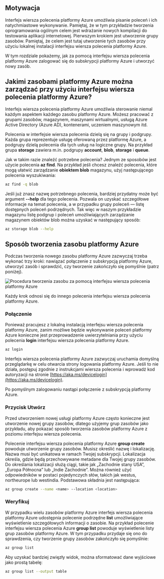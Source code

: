 ## <a name="motivation"></a>Motywacja
Interfejs wiersza polecenia platformy Azure umożliwia pisanie poleceń i ich natychmiastowe wykonywanie. Pamiętaj, że w tym przykładzie tworzenia oprogramowania ogólnym celem jest wdrażanie nowych kompilacji do testowania aplikacji internetowej. Pierwszym krokiem jest utworzenie grupy zasobów. Pamiętaj, że celem jest tutaj utworzenie tych zasobów przy użyciu lokalnej instalacji interfejsu wiersza polecenia platformy Azure. 

W tym rozdziale pokażemy, jak za pomocą interfejsu wiersza polecenia platformy Azure zalogować się do subskrypcji platformy Azure i utworzyć nowy zasób.

## <a name="what-azure-resources-can-be-managed-using-the-azure-cli"></a>Jakimi zasobami platformy Azure można zarządzać przy użyciu interfejsu wiersza polecenia platformy Azure?
Interfejs wiersza polecenia platformy Azure umożliwia sterowanie niemal każdym aspektem każdego zasobu platformy Azure. Możesz pracować z grupami zasobów, magazynem, maszynami wirtualnymi, usługą Azure Active Directory (Azure AD), kontenerami, uczeniem maszynowym itd.

Polecenia w interfejsie wiersza polecenia dzielą się na grupy i podgrupy. Każda grupa reprezentuje usługę oferowaną przez platformę Azure, a podgrupy dzielą polecenia dla tych usług na logiczne grupy. Na przykład grupa **storage** zawiera m.in. podgrupy **account**, **blob**, **storage** i **queue**.

Jak w takim razie znaleźć potrzebne polecenia? Jednym ze sposobów jest użycie polecenia **az find**. Na przykład jeśli chcesz znaleźć polecenia, które mogą ułatwić zarządzanie **obiektem blob** magazynu, użyj następującego polecenia wyszukiwania:

```bash
az find -q blob
```

Jeśli już znasz nazwę potrzebnego polecenia, bardziej przydatny może być argument **--help** dla tego polecenia. Pozwala on uzyskać szczegółowe informacje na temat polecenia, a w przypadku grupy poleceń — listę dostępnych poleceń podrzędnych. Tak więc w naszym przykładzie magazynu listę podgrup i poleceń umożliwiających zarządzanie magazynem obiektów blob można uzyskać w następujący sposób:

```bash
az storage blob --help
```

## <a name="how-to-create-an-azure-resource"></a>Sposób tworzenia zasobu platformy Azure
Podczas tworzenia nowego zasobu platformy Azure zazwyczaj trzeba wykonać trzy kroki: nawiązać połączenie z subskrypcją platformy Azure, utworzyć zasób i sprawdzić, czy tworzenie zakończyło się pomyślnie (patrz poniżej).

![Procedura tworzenia zasobu za pomocą interfejsu wiersza polecenia platformy Azure](../media-drafts/4-create-resources-overview.png)

Każdy krok odnosi się do innego polecenia interfejsu wiersza polecenia platformy Azure.

### <a name="connect"></a>Połączenie
Ponieważ pracujesz z lokalną instalacją interfejsu wiersza polecenia platformy Azure, zanim możliwe będzie wykonywanie poleceń platformy Azure konieczne jest przeprowadzenie uwierzytelniania przy użyciu polecenia **login** interfejsu wiersza polecenia platformy Azure. 

```bash
az login
```

Interfejs wiersza polecenia platformy Azure zazwyczaj uruchamia domyślną przeglądarkę w celu otwarcia strony logowania platformy Azure. Jeśli to nie działa, postępuj zgodnie z instrukcjami wiersza polecenia i wprowadź kod autoryzacji na stronie [https://aka.ms/devicelogin](https://aka.ms/devicelogin).

Po pomyślnym zalogowaniu nastąpi połączenie z subskrypcją platformy Azure. 

### <a name="create"></a>Przycisk Utwórz
Przed utworzeniem nowej usługi platformy Azure często konieczne jest utworzenie nowej grupy zasobów, dlatego użyjemy grup zasobów jako przykładu, aby pokazać sposób tworzenia zasobów platformy Azure z poziomu interfejsu wiersza polecenia.

Polecenie interfejsu wiersza polecenia platformy Azure **group create** powoduje utworzenie grupy zasobów. Musisz określić nazwę i lokalizację. Nazwa musi być unikatowa w ramach Twojej subskrypcji. Lokalizacja określa, gdzie będą przechowywane metadane dla Twojej grupy zasobów. Do określania lokalizacji służą ciągi, takie jak „Zachodnie stany USA”, „Europa Północna” lub „Indie Zachodnie”. Można również użyć odpowiedników w postaci pojedynczych słów, takich jak westus, northeurope lub westindia. Podstawowa składnia jest następująca:

```bash
az group create --name <name> --location <location>
```

### <a name="verify"></a>Weryfikuj
W przypadku wielu zasobów platformy Azure interfejs wiersza polecenia platformy Azure udostępnia polecenie podrzędne **list** umożliwiające wyświetlenie szczegółowych informacji o zasobie. Na przykład polecenie interfejsu wiersza polecenia Azure **group list** powoduje wyświetlenie listy grup zasobów platformy Azure. W tym przypadku przydaje się ono do sprawdzenia, czy tworzenie grupy zasobów zakończyło się pomyślnie:

```bash
az group list
```

Aby uzyskać bardziej zwięzły widok, można sformatować dane wyjściowe jako prostą tabelę:

```bash
az group list --output table
```
